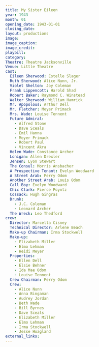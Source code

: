 ```yaml
---
title: My Sister Eileen
year: 1943
month: 01
opening_date: 1943-01-01
closing_date: 
layout: productions
image:
image_caption:
image_credit:
playbill: 
category: 
Theatre: Theatre Jacksonville
Venue: Little Theatre
cast:
  Eileen Sherwood: Estelle Slager
  Ruth Sherwood: Alice Nunn, Jr.
  Violet Shelton: Joy Coleman
  Frank Lippencott: Harold Shad
  Robert Baker: Raymond C. Winstead
  Walter Sherwood: William Hamrick
  Mr. Apopolous: Arthur Dell
  Mr. Fletcher: Meyer Primack
  Mrs. Wade: Louise Tennent
  Future Admiral:
    - Alfred Stone
    - Dave Sceals
    - Emil Hanna
    - Meyer Primack
    - Robert Paul
    - Vincent Akra
  Helen Wade: Constance Archer
  Lonigan: Allen Drexler
  Jensen: Lyon Stewart
  The Consul: Morris Ansbacher
  A Prospective Tenant: Evelyn Woodward
  A Street Arab: Perry Odom
  Another Street Arab: Louis Odom
  Call Boy: Evelyn Woodward
  Chic Clark: Pierce Poyntz
  Cossack: Hugh Gingras
  Drunk:
    - J.C. Coleman
    - Leonard Archer
  The Wreck: Leo Thedford
crew:
  Director: Marcella Cisney
  Technical Director: Arlene Beach
  Make-up Chairman: Irma Stockwell
  Make-up:
    - Elizabeth Miller
    - Elmo Lehman
    - Heidi Meyer
  Properties:
    - Ellen Dell
    - Elsie Behner
    - Ida Mae Odom
    - Louise Tennent
  Crew Chairman: Perry Odom
  Crew:
    - Alice Nunn
    - Anna Bingaman
    - Audrey Jordan
    - Beth Wade
    - Bill Byrnes
    - Dave Sceals
    - Elizabeth Miller
    - Elmo Lehman
    - Irma Stockwell
    - Jesse Hoagland
external_links:
---
```


